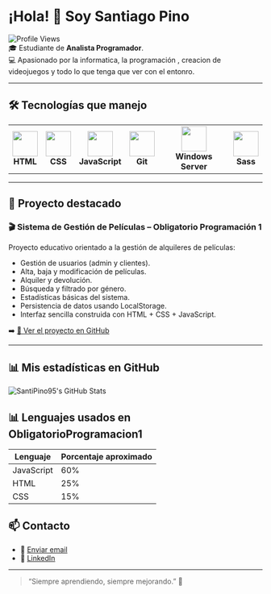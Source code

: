 # ¡Hola! 👋 Soy Santiago Pino

![Profile Views](https://komarev.com/ghpvc/?username=SantiPino95&color=blue)  
🎓 Estudiante de **Analista Programador**.  
💻 Apasionado por la informatica, la programación , creacion de videojuegos y todo lo que tenga que ver con el entonro.

---

## 🛠️ Tecnologías que manejo

<table align="center">
  <tr>
    <td align="center">
      <img src="https://cdn.jsdelivr.net/gh/devicons/devicon/icons/html5/html5-original.svg" width="50" height="50"/><br><b>HTML</b>
    </td>
    <td align="center">
      <img src="https://cdn.jsdelivr.net/gh/devicons/devicon/icons/css3/css3-original.svg" width="50" height="50"/><br><b>CSS</b>
    </td>
    <td align="center">
      <img src="https://cdn.jsdelivr.net/gh/devicons/devicon/icons/javascript/javascript-original.svg" width="50" height="50"/><br><b>JavaScript</b>
    </td>
    <td align="center">
      <img src="https://cdn.jsdelivr.net/gh/devicons/devicon/icons/git/git-original.svg" width="50" height="50"/><br><b>Git</b>
    </td>
    <td align="center">
      <img src="https://cdn.jsdelivr.net/gh/devicons/devicon/icons/windows8/windows8-original.svg" width="50" height="50"/><br><b>Windows Server</b>
    </td>
    <td align="center">
      <img src="https://cdn.jsdelivr.net/gh/devicons/devicon/icons/sass/sass-original.svg" width="50" height="50"/><br><b>Sass</b>
    </td>
  </tr>
</table>


---

## 📂 Proyecto destacado

### 🎬 Sistema de Gestión de Películas – Obligatorio Programación 1

Proyecto educativo orientado a la gestión de alquileres de películas:  
- Gestión de usuarios (admin y clientes).
- Alta, baja y modificación de películas.
- Alquiler y devolución.
- Búsqueda y filtrado por género.
- Estadísticas básicas del sistema.
- Persistencia de datos usando LocalStorage.
- Interfaz sencilla construida con HTML + CSS + JavaScript.

➡️ [🔗 Ver el proyecto en GitHub](https://github.com/SantiPino95/ObligatorioProgramacion1)

---

## 📊 Mis estadísticas en GitHub

![SantiPino95's GitHub Stats](https://github-readme-stats.vercel.app/api?username=SantiPino95&show_icons=true&theme=tokyonight)


## 📊 Lenguajes usados en ObligatorioProgramacion1

| Lenguaje   | Porcentaje aproximado |
|------------|----------------------|
| JavaScript | 60%                  |
| HTML       | 25%                  |
| CSS        | 15%                  |

## 📫 Contacto

- 📧 [Enviar email](mailto:santiagopino393@gmail.com)
- 💼 [LinkedIn](https://www.linkedin.com/in/tu-usuario)  

---

> “Siempre aprendiendo, siempre mejorando.” 🚀
